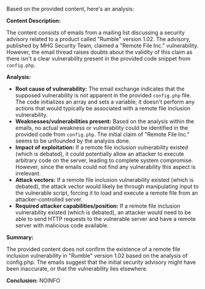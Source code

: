 Based on the provided content, here's an analysis:

**Content Description:**

The content consists of emails from a mailing list discussing a security advisory related to a product called "Rumble" version 1.02. The advisory, published by MHG Security Team, claimed a "Remote File Inc." vulnerability. However, the email thread raises doubts about the validity of this claim as there isn't a clear vulnerability present in the provided code snippet from `config.php`.

**Analysis:**

*   **Root cause of vulnerability:**  The email exchange indicates that the supposed vulnerability is not apparent in the provided `config.php` file. The code initializes an array and sets a variable; it doesn't perform any actions that would typically be associated with a remote file inclusion vulnerability.
*   **Weaknesses/vulnerabilities present:** Based on the analysis within the emails, no actual weakness or vulnerability could be identified in the provided code from `config.php`. The initial claim of "Remote File Inc." seems to be unfounded by the analysis done.
*   **Impact of exploitation:** If a remote file inclusion vulnerability existed (which is debated), it could potentially allow an attacker to execute arbitrary code on the server, leading to complete system compromise. However, since the emails could not find any vulnerability this aspect is irrelevant.
*  **Attack vectors:** If a remote file inclusion vulnerability existed (which is debated), the attack vector would likely be through manipulating input to the vulnerable script, forcing it to load and execute a remote file from an attacker-controlled server.
*   **Required attacker capabilities/position:** If a remote file inclusion vulnerability existed (which is debated), an attacker would need to be able to send HTTP requests to the vulnerable server and have a remote server with malicious code available.

**Summary:**

The provided content does not confirm the existence of a remote file inclusion vulnerability in "Rumble" version 1.02 based on the analysis of config.php. The emails suggest that the initial security advisory might have been inaccurate, or that the vulnerability lies elsewhere.

**Conclusion:**
NOINFO